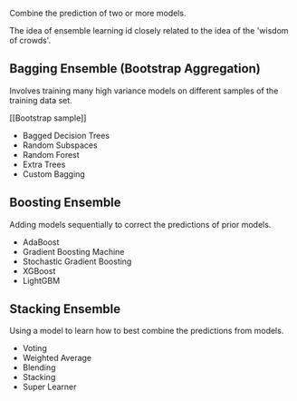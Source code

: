 Combine the prediction of two or more models. 

The idea of ensemble learning id closely related to the idea of the 'wisdom of crowds'.

## Bagging Ensemble (Bootstrap Aggregation)
Involves training many high variance models on different samples of the training data set.

[[Bootstrap sample]]

- Bagged Decision Trees
- Random Subspaces
- Random Forest
- Extra Trees
- Custom Bagging

## Boosting Ensemble
Adding models sequentially to correct the predictions of prior models.
- AdaBoost
- Gradient Boosting Machine
- Stochastic Gradient Boosting
- XGBoost
- LightGBM

## Stacking Ensemble
Using a model to learn how to best combine the predictions from models. 
- Voting
- Weighted Average
- Blending
- Stacking
- Super Learner